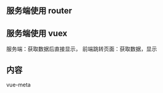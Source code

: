 ## 服务端使用 router

## 服务端使用 vuex
  服务端：获取数据后直接显示，
  前端跳转页面：获取数据，显示

## <title></title>内容
  vue-meta
  
